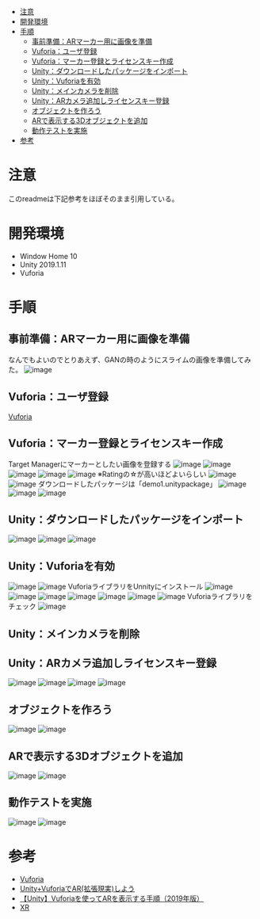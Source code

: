 
- [注意](#%e6%b3%a8%e6%84%8f)
- [開発環境](#%e9%96%8b%e7%99%ba%e7%92%b0%e5%a2%83)
- [手順](#%e6%89%8b%e9%a0%86)
  - [事前準備：ARマーカー用に画像を準備](#%e4%ba%8b%e5%89%8d%e6%ba%96%e5%82%99ar%e3%83%9e%e3%83%bc%e3%82%ab%e3%83%bc%e7%94%a8%e3%81%ab%e7%94%bb%e5%83%8f%e3%82%92%e6%ba%96%e5%82%99)
  - [Vuforia：ユーザ登録](#vuforia%e3%83%a6%e3%83%bc%e3%82%b6%e7%99%bb%e9%8c%b2)
  - [Vuforia：マーカー登録とライセンスキー作成](#vuforia%e3%83%9e%e3%83%bc%e3%82%ab%e3%83%bc%e7%99%bb%e9%8c%b2%e3%81%a8%e3%83%a9%e3%82%a4%e3%82%bb%e3%83%b3%e3%82%b9%e3%82%ad%e3%83%bc%e4%bd%9c%e6%88%90)
  - [Unity：ダウンロードしたパッケージをインポート](#unity%e3%83%80%e3%82%a6%e3%83%b3%e3%83%ad%e3%83%bc%e3%83%89%e3%81%97%e3%81%9f%e3%83%91%e3%83%83%e3%82%b1%e3%83%bc%e3%82%b8%e3%82%92%e3%82%a4%e3%83%b3%e3%83%9d%e3%83%bc%e3%83%88)
  - [Unity：Vuforiaを有効](#unityvuforia%e3%82%92%e6%9c%89%e5%8a%b9)
  - [Unity：メインカメラを削除](#unity%e3%83%a1%e3%82%a4%e3%83%b3%e3%82%ab%e3%83%a1%e3%83%a9%e3%82%92%e5%89%8a%e9%99%a4)
  - [Unity：ARカメラ追加しライセンスキー登録](#unityar%e3%82%ab%e3%83%a1%e3%83%a9%e8%bf%bd%e5%8a%a0%e3%81%97%e3%83%a9%e3%82%a4%e3%82%bb%e3%83%b3%e3%82%b9%e3%82%ad%e3%83%bc%e7%99%bb%e9%8c%b2)
  - [オブジェクトを作ろう](#%e3%82%aa%e3%83%96%e3%82%b8%e3%82%a7%e3%82%af%e3%83%88%e3%82%92%e4%bd%9c%e3%82%8d%e3%81%86)
  - [ARで表示する3Dオブジェクトを追加](#ar%e3%81%a7%e8%a1%a8%e7%a4%ba%e3%81%99%e3%82%8b3d%e3%82%aa%e3%83%96%e3%82%b8%e3%82%a7%e3%82%af%e3%83%88%e3%82%92%e8%bf%bd%e5%8a%a0)
  - [動作テストを実施](#%e5%8b%95%e4%bd%9c%e3%83%86%e3%82%b9%e3%83%88%e3%82%92%e5%ae%9f%e6%96%bd)
- [参考](#%e5%8f%82%e8%80%83)

# 注意
このreadmeは下記参考をほぼそのまま引用している。

# 開発環境
- Window Home 10
- Unity 2019.1.11
- Vuforia

# 手順
## 事前準備：ARマーカー用に画像を準備
なんでもよいのでとりあえず、GANの時のようにスライムの画像を準備してみた。
![image](./readme/demo_image.jpg)
## Vuforia：ユーザ登録
[Vuforia](https://developer.vuforia.com/)
## Vuforia：マーカー登録とライセンスキー作成
Target Managerにマーカーとしたい画像を登録する
![image](./readme/image/1.PNG)
![image](./readme/image/2.PNG)
![image](./readme/image/3.PNG)
![image](./readme/image/4.PNG)
![image](./readme/image/5.PNG)
※Ratingの☆が高いほどよいらしい
![image](./readme/image/6.PNG)
![image](./readme/image/7.PNG)
ダウンロードしたパッケージは「demo1.unitypackage」
![image](./readme/image/8.PNG)
![image](./readme/image/9.PNG)
![image](./readme/image/10.PNG)
## Unity：ダウンロードしたパッケージをインポート
![image](./readme/image/11.PNG)
![image](./readme/image/12.PNG)
![image](./readme/image/13.PNG)
## Unity：Vuforiaを有効
![image](./readme/image/14.PNG)
![image](./readme/image/15.PNG)
VuforiaライブラリをUnnityにインストール
![image](./readme/image/16.PNG)
![image](./readme/image/17.PNG)
![image](./readme/image/18.PNG)
![image](./readme/image/19.PNG)
![image](./readme/image/20.PNG)
![image](./readme/image/21.PNG)
![image](./readme/image/22.PNG)
Vuforiaライブラリをチェック
![image](./readme/image/23.PNG)
## Unity：メインカメラを削除
## Unity：ARカメラ追加しライセンスキー登録
![image](./readme/image/24.PNG)
![image](./readme/image/25.PNG)
![image](./readme/image/26.PNG)
![image](./readme/image/27.PNG)
## オブジェクトを作ろう
![image](./readme/image/28.PNG)
![image](./readme/image/29.PNG)
## ARで表示する3Dオブジェクトを追加
![image](./readme/image/30.PNG)
![image](./readme/image/31.PNG)
## 動作テストを実施
![image](./readme/image/32.PNG)
![image](./readme/image/33.PNG)

# 参考
- [Vuforia](https://developer.vuforia.com/)
- [Unity+VuforiaでAR(拡張現実)しよう](https://note.mu/agw/n/n526010605270)
- [【Unity】Vuforiaを使ってARを表示する手順（2019年版）](http://nn-hokuson.hatenablog.com/entry/2018/08/28/192028)
- [XR](https://unity3d.com/jp/learn/tutorials/s/xr)

